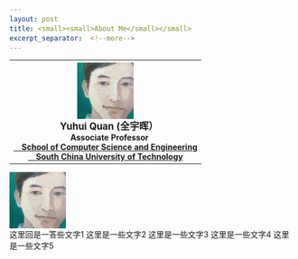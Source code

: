 ```yaml
---
layout: post
title: <small><small>About Me</small></small>
excerpt_separator:  <!--more-->
---
```

<table>
<tbody>
<tr>
<th><img src="https://github.com/Dofboom/Dofboom.github.io/raw/master/images/2.jpg" alt="" width="100" align="center" /><br />
<span style="font-size: 120%;"><strong> &ensp; Yuhui Quan</strong> (全宇晖） </span><br />
<span style="font-size: 100%;">&ensp; &nbsp;Associate Professor <a href="http://www.scut.edu.cn/cs/"><br> &ensp;&nbsp; School of Computer Science and Engineering</a></span><br />
<span style="font-size: 100%;"> <a href="https://www.scut.edu.cn">&ensp;&nbsp; South China University of Technology</a><br />
</span></th>
</tr>
</tbody>
</table>

<body>
<img src="https://github.com/Dofboom/Dofboom.github.io/raw/master/images/2.jpg" alt="" width="100" style="float:left">
<div style="float:left;">这里回是一答些文字1
  这里是一些文字2
  这里是一些文字3
  这里是一些文字4
  这里是一些文字5
</div>
</body>